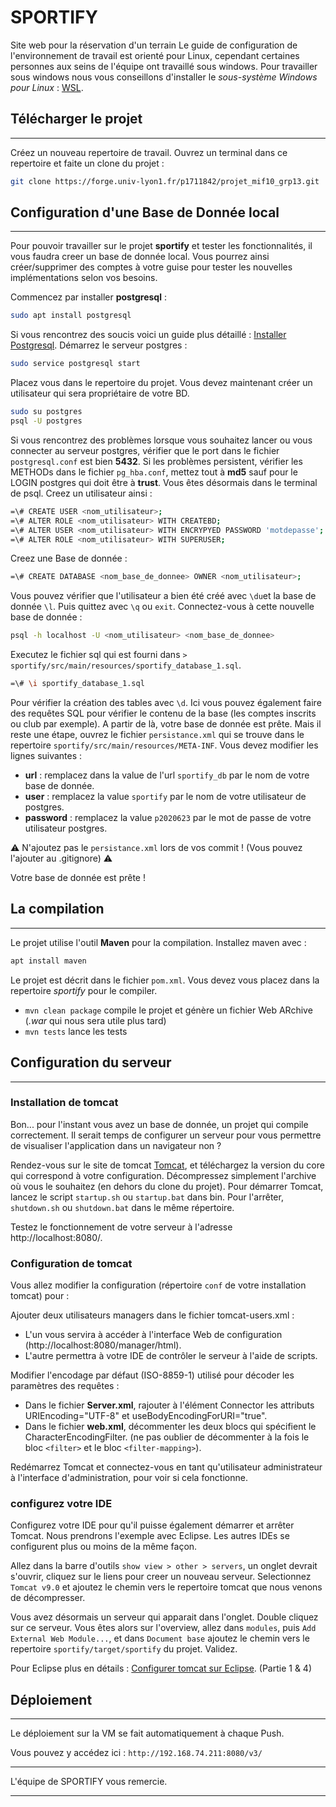 # SPORTIFY 
Site web pour la réservation d'un terrain
Le guide de configuration de l'environnement de travail est orienté pour Linux, cependant certaines personnes aux seins de l'équipe ont travaillé sous windows. 
Pour travailler sous windows nous vous conseillons d'installer le *sous-système Windows pour Linux* : [WSL]. 

## Télécharger le projet 
***

Créez un nouveau repertoire de travail. 
Ouvrez un terminal dans ce repertoire et faite un clone du projet :  

```sh
git clone https://forge.univ-lyon1.fr/p1711842/projet_mif10_grp13.git
```

## Configuration d'une Base de Donnée local
***

Pour pouvoir travailler sur le projet **sportify** et tester les fonctionnalités, il vous faudra creer un base de donnée local. Vous pourrez ainsi créer/supprimer des comptes à votre guise pour tester les nouvelles implémentations selon vos besoins. 

Commencez par installer **postgresql** : 
```sh
sudo apt install postgresql
```
Si vous rencontrez des soucis voici un guide plus détaillé : [Installer Postgresql].
Démarrez le serveur postgres : 
```sh
sudo service postgresql start
```

Placez vous dans le repertoire du projet. Vous devez maintenant créer un utilisateur qui sera propriétaire de votre BD. 
```sh
sudo su postgres 
psql -U postgres
```
Si vous rencontrez des problèmes lorsque vous souhaitez lancer ou vous connecter au serveur postgres, vérifier que le port dans le fichier `postgresql.conf` est bien **5432**. 
Si les problèmes persistent, vérifier les METHODs dans le fichier `pg_hba.conf`, mettez tout à **md5** sauf pour le LOGIN postgres qui doit être à **trust**.
Vous êtes désormais dans le terminal de psql. Creez un utilisateur ainsi :
```sh
=\# CREATE USER <nom_utilisateur>;
=\# ALTER ROLE <nom_utilisateur> WITH CREATEBD;
=\# ALTER USER <nom_utilisateur> WITH ENCRYPYED PASSWORD 'motdepasse';
=\# ALTER ROLE <nom_utilisateur> WITH SUPERUSER;
```
Creez une Base de donnée : 
```sh
=\# CREATE DATABASE <nom_base_de_donnee> OWNER <nom_utilisateur>;
```
Vous pouvez vérifier que l'utilisateur a bien été créé avec `\du`et la base de donnée `\l`. Puis quittez avec `\q` ou `exit`.
Connectez-vous à cette nouvelle base de donnée : 
```sh
psql -h localhost -U <nom_utilisateur> <nom_base_de_donnee>
```
Executez le fichier sql qui est fourni dans ``> sportify/src/main/resources/sportify_database_1.sql``.
```sh
=\# \i sportify_database_1.sql
```
Pour vérifier la création des tables avec `\d`. Ici vous pouvez également faire des requêtes SQL pour vérifier le contenu de la base (les comptes inscrits ou club par exemple). A partir de là, votre base de donnée est prête. Mais il reste une étape, ouvrez le fichier `persistance.xml` qui se trouve dans le repertoire `sportify/src/main/resources/META-INF`. Vous devez modifier les lignes suivantes : 

- **url** : remplacez dans la value de l'url `sportify_db` par le nom de votre base de donnée.
- **user** : remplacez la value `sportify` par le nom de votre utilisateur de postgres.
- **password** : remplacez la value `p2020623` par le mot de passe de votre utilisateur postgres.

:warning: N'ajoutez pas le `persistance.xml` lors de vos commit ! (Vous pouvez l'ajouter au .gitignore) :warning:

Votre base de donnée est prête !

## La compilation 
***

Le projet utilise l'outil **Maven** pour la compilation. Installez maven avec : 

```sh
apt install maven
```

Le projet est décrit dans le fichier `pom.xml`. Vous devez vous placez dans la repertoire *sportify* pour le compiler. 
  
- `mvn clean package` compile le projet et génère un fichier Web ARchive (*.war* qui nous sera utile plus tard)
- `mvn tests` lance les tests

## Configuration du serveur
***

### Installation de tomcat
Bon... pour l'instant vous avez un base de donnée, un projet qui compile correctement. Il serait temps de configurer un serveur pour vous permettre de visualiser l'application dans un navigateur non ?

Rendez-vous sur le site de tomcat [Tomcat], et téléchargez la version du core qui correspond à votre configuration. 
Décompressez simplement l'archive où vous le souhaitez (en dehors du clone du projet).
Pour démarrer Tomcat, lancez le script `startup.sh` ou `startup.bat` dans bin. Pour l'arrêter, `shutdown.sh` ou `shutdown.bat` dans le même répertoire.

Testez le fonctionnement de votre serveur à l'adresse http://localhost:8080/.

### Configuration de tomcat
Vous allez modifier la configuration (répertoire `conf` de votre installation tomcat) pour :

Ajouter deux utilisateurs managers dans le fichier tomcat-users.xml : 
- L'un vous servira à accéder à l'interface Web de configuration (http://localhost:8080/manager/html).
- L'autre permettra à votre IDE de contrôler le serveur à l'aide de scripts.

Modifier l'encodage par défaut (ISO-8859-1) utilisé pour décoder les paramètres des requêtes :
- Dans le fichier **Server.xml**, rajouter à l'élément Connector les attributs URIEncoding="UTF-8" et useBodyEncodingForURI="true".
- Dans le fichier **web.xml**, décommenter les deux blocs qui spécifient le CharacterEncodingFilter. (ne pas oublier de décommenter à la fois le bloc `<filter>` et le bloc `<filter-mapping>`).

Redémarrez Tomcat et connectez-vous en tant qu'utilisateur administrateur à l'interface d'administration, pour voir si cela fonctionne. 

### configurez votre IDE
Configurez votre IDE pour qu'il puisse également démarrer et arrêter Tomcat. Nous prendrons l'exemple avec Eclipse. Les autres IDEs se configurent plus ou moins de la même façon.  

Allez dans la barre d'outils `show view > other > servers`, un onglet devrait s'ouvrir, cliquez sur le liens pour creer un nouveau serveur. Selectionnez `Tomcat v9.0` et ajoutez le chemin vers le repertoire tomcat que nous venons de décompresser. 

Vous avez désormais un serveur qui apparait dans l'onglet. Double cliquez sur ce serveur. Vous êtes alors sur l'overview, allez dans `modules`, puis `Add External Web Module...`, et dans `Document base` ajoutez le chemin vers le repertoire `sportify/target/sportify` du projet. Validez. 

Pour Eclipse plus en détails : [Configurer tomcat sur Eclipse]. (Partie 1 & 4)


## Déploiement 
***

Le déploiement sur la VM se fait automatiquement à chaque Push. 

Vous pouvez y accédez ici : `http://192.168.74.211:8080/v3/`

***
 L'équipe de SPORTIFY vous remercie.
***




[Configurer tomcat sur Eclipse]: <http://blog.paumard.org/tutoriaux/eclipse-tomcat/>
[Tomcat]: <https://tomcat.apache.org/download-90.cgi>
[WSL]: <https://docs.microsoft.com/fr-fr/windows/wsl/install-win10>
[Installer Postgresql]: <https://computingforgeeks.com/install-postgresql-12-on-ubuntu/>